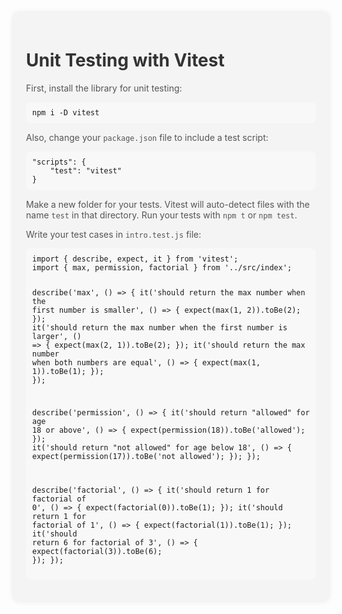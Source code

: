 <!DOCTYPE html>
<html lang="en">
<head>
    <meta charset="UTF-8">
    <meta name="viewport" content="width=device-width, initial-scale=1.0">
    <title>Unit Testing with Vitest</title>
</head>
<body>
    <div style="max-width: 800px; margin: 20px auto; padding: 20px; background-color: #f4f4f4; border-radius: 8px; box-shadow: 0 0 10px rgba(0, 0, 0, 0.1);">
        <h1 style="color: #333;">Unit Testing with Vitest</h1>
        <p style="color: #555;">First, install the library for unit testing:</p>
        <pre style="background-color: #f8f8f8; padding: 10px; border-radius: 8px; overflow-x: auto;"><code>npm i -D vitest</code></pre>
        <p style="color: #555;">Also, change your <code>package.json</code> file to include a test script:</p>
        <pre style="background-color: #f8f8f8; padding: 10px; border-radius: 8px; overflow-x: auto;"><code>"scripts": {
    "test": "vitest"
}</code></pre>
        <p style="color: #555;">Make a new folder for your tests. Vitest will auto-detect files with the name <code>test</code> in that directory. Run your tests with <code>npm t</code> or <code>npm test</code>.</p>
        <p style="color: #555;">Write your test cases in <code>intro.test.js</code> file:</p>
        <pre style="background-color: #f8f8f8; padding: 10px; border-radius: 8px; overflow-x: auto;"><code>import { describe, expect, it } from 'vitest';
import { max, permission, factorial } from '../src/index';

describe('max', () => {
    it('should return the max number when the first number is smaller', () => {
        expect(max(1, 2)).toBe(2);
    });
    it('should return the max number when the first number is larger', () => {
        expect(max(2, 1)).toBe(2);
    });
    it('should return the max number when both numbers are equal', () => {
        expect(max(1, 1)).toBe(1);
    });
});

describe('permission', () => {
    it('should return "allowed" for age 18 or above', () => {
        expect(permission(18)).toBe('allowed');
    });
    it('should return "not allowed" for age below 18', () => {
        expect(permission(17)).toBe('not allowed');
    });
});

describe('factorial', () => {
    it('should return 1 for factorial of 0', () => {
        expect(factorial(0)).toBe(1);
    });
    it('should return 1 for factorial of 1', () => {
        expect(factorial(1)).toBe(1);
    });
    it('should return 6 for factorial of 3', () => {
        expect(factorial(3)).toBe(6);
    });
});
</code></pre>
    </div>
</body>
</html>
